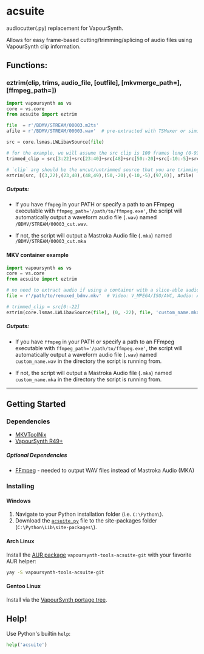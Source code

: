 # acsuite

audiocutter(.py) replacement for VapourSynth.

Allows for easy frame-based cutting/trimming/splicing of audio files
using VapourSynth clip information.


## Functions:

### eztrim(clip, trims, audio_file, [outfile], [mkvmerge_path=], [ffmpeg_path=])

```py
import vapoursynth as vs
core = vs.core
from acsuite import eztrim

file  = r'/BDMV/STREAM/00003.m2ts'
afile = r'/BDMV/STREAM/00003.wav'  # pre-extracted with TSMuxer or similar

src = core.lsmas.LWLibavSource(file)

# for the example, we will assume the src clip is 100 frames long (0-99)
trimmed_clip = src[3:22]+src[23:40]+src[48]+src[50:-20]+src[-10:-5]+src[97:]

# `clip` arg should be the uncut/untrimmed source that you are trimming from
eztrim(src, [(3,22),(23,40),(48,49),(50,-20),(-10,-5),(97,0)], afile)
```

##### Outputs:

- If you have `ffmpeg` in your PATH or specify a path to an FFmpeg executable
with `ffmpeg_path='/path/to/ffmpeg.exe'`,
the script will automatically output a waveform audio file (`.wav`)
named `/BDMV/STREAM/00003_cut.wav`.

- If not, the script will output a Mastroka Audio file (`.mka`)
named `/BDMV/STREAM/00003_cut.mka`

#### MKV container example

```py
import vapoursynth as vs
core = vs.core
from acsuite import eztrim

# no need to extract audio if using a container with a slice-able audio codec
file = r'/path/to/remuxed_bdmv.mkv'  # Video: V_MPEG4/ISO/AVC, Audio: A_PCM/INT/LIT

# trimmed_clip = src[0:-22]
eztrim(core.lsmas.LWLibavSource(file), (0, -22), file, 'custom_name.mka')
```

##### Outputs:

- If you have `ffmpeg` in your PATH or specify a path to an FFmpeg executable
with `ffmpeg_path='/path/to/ffmpeg.exe'`,
the script will automatically output a waveform audio file (`.wav`)
named `custom_name.wav` in the directory the script is running from.

- If not, the script will output a Mastroka Audio file (`.mka`)
named `custom_name.mka` in the directory the script is running from.
---

## Getting Started

### Dependencies
- [MKVToolNix](https://mkvtoolnix.download/downloads.html)
- [VapourSynth R49+](https://github.com/vapoursynth/vapoursynth/releases)

##### Optional Dependencies
- [FFmpeg](https://ffmpeg.org/) - needed to output WAV files instead of Mastroka Audio (MKA)

### Installing

#### Windows

1. Navigate to your Python installation folder (i.e. `C:\Python\`).
1. Download the [`acsuite.py`](https://github.com/OrangeChannel/acsuite/releases) file to the site-packages folder (`C:\Python\Lib\site-packages\`).

#### Arch Linux

Install the [AUR package](https://aur.archlinux.org/packages/vapoursynth-tools-acsuite-git/) `vapoursynth-tools-acsuite-git` with your favorite AUR helper:

```sh
yay -S vapoursynth-tools-acsuite-git
```

#### Gentoo Linux

Install via the [VapourSynth portage tree](https://github.com/4re/vapoursynth-portage).

## Help!

Use Python's builtin `help`: 

```py
help('acsuite')
```

